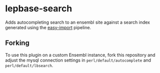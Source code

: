 # lepbase-search
Adds autocompleting search to an ensembl site against a search index generated using the [easy-import](http://easy-import.readme.io) pipeline.

## Forking
To use this plugin on a custom Ensembl instance, fork this repository and adjust the mysql connection settings in ``perl/default/autocomplete`` and ``perl/default/lbsearch``.
